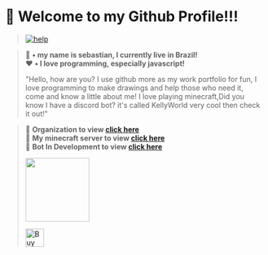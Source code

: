 # 👋 Welcome to my Github Profile!!!
> [![help](https://raw.githubusercontent.com/sebastianjn/sebastianjn/main/imagens/banner.png)](https://ko-fi.com/sebastianjn007) 

> 🌟 **• my name is sebastian, I currently live in Brazil!** </br>
> ❤️ **• I love programming, especially javascript!**
> 
>  "Hello, how are you? I use github more as my work portfolio for fun, I love programming to make drawings and help those who need it, come and know a little about me! I love playing minecraft,Did you know I have a discord bot? it's called KellyWorld very cool then check it out!"
>

> 🌠 **Organization to view [click here](https://github.com/kettraworld)** </br>
> 🎑 **My minecraft server to view [click here](https://discord.gg/NDzFeDp8YE)** </br>
> 🌟 **Bot In Development to view [click here](https://github.com/sebastianjn/KellyWorld#welcome-to-the-official-kellyworld-repository)** 
> 
> <img src="https://media0.giphy.com/media/l49JMXqhPSZiaYNag/giphy.gif?cid=ecf05e47bsa3hf37bogyp6qno8kkx60gvvxq36hs4jfhjsop&rid=giphy.gif&ct=s" width="125" height="125">
> 
> <a href='https://ko-fi.com/Z8Z6BKCU0' target='_blank'><img height='36' style='border:0px;height:36px;' src='https://cdn.ko-fi.com/cdn/kofi3.png?v=3' border='0' alt='Buy Me a Coffee at ko-fi.com' /></a>

<!----
> [![](https://github-readme-stats.vercel.app/api/pin?repo=KellyWorld&username=sebastianjn&show_icons=true&theme=draculaat)](https://github.com/sebastianjn/KellyWorld) 
> 
> [![](https://github-readme-stats.vercel.app/api?username=sebastianjn&show_icons=true&theme=draculaate)](https://github.com/sebastianjn) <br>
> 
> [![](https://github-readme-stats.vercel.app/api/top-langs/?username=sebastianjn&layout=compact&langs_count=7&show_icons=true&theme=draculaate)](https://github.com/sebastianjn)
> 
> ![snake](https://github.com/sebastianjn/sebastianjn/blob/output/github-contribution-grid-snake.svg)
----->
